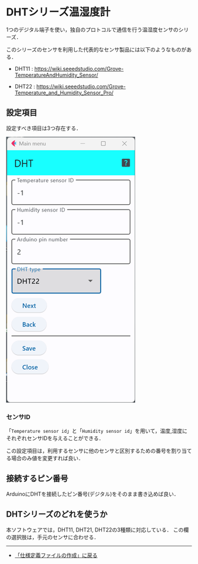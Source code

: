 # DHTシリーズ温湿度計

1つのデジタル端子を使い，独自のプロトコルで通信を行う温湿度センサのシリーズ．

このシリーズのセンサを利用した代表的なセンサ製品には以下のようなものがある．

- DHT11 : https://wiki.seeedstudio.com/Grove-TemperatureAndHumidity_Sensor/

- DHT22 : https://wiki.seeedstudio.com/Grove-Temperature_and_Humidity_Sensor_Pro/


## 設定項目
設定すべき項目は3つ存在する．


![設定画面](../../images/editConfig_dht.png)

### センサID

「```Temperature sensor id```」と「```Humidity sensor id```」を用いて，温度,湿度にそれぞれセンサIDを与えることができる．

この設定項目は，利用するセンサに他のセンサと区別するための番号を割り当てる場合のみ値を変更すれば良い．



## 接続するピン番号

ArduinoにDHTを接続したピン番号(デジタル)をそのまま書き込めば良い．



## DHTシリーズのどれを使うか
本ソフトウェアでは，DHT11, DHT21, DHT22の3種類に対応している．
この欄の選択肢は，手元のセンサに合わせる．

***
- [「仕様定義ファイルの作成」に戻る](../editConfig.md)
